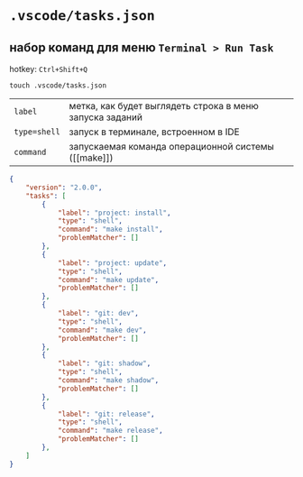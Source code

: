# `.vscode/tasks.json`
## набор команд для меню `Terminal > Run Task`

hotkey: `Ctrl+Shift+Q`

```shell
touch .vscode/tasks.json
```

|||
|-|-|
`label` | метка, как будет выглядеть строка в меню запуска заданий
`type=shell` | запуск в терминале, встроенном в IDE
`command` | запускаемая команда операционной системы ([[make]])

```json
{
    "version": "2.0.0",
    "tasks": [
        {
            "label": "project: install",
            "type": "shell",
            "command": "make install",
            "problemMatcher": []
        },
        {
            "label": "project: update",
            "type": "shell",
            "command": "make update",
            "problemMatcher": []
        },
        {
            "label": "git: dev",
            "type": "shell",
            "command": "make dev",
            "problemMatcher": []
        },
        {
            "label": "git: shadow",
            "type": "shell",
            "command": "make shadow",
            "problemMatcher": []
        },
        {
            "label": "git: release",
            "type": "shell",
            "command": "make release",
            "problemMatcher": []
        },
    ]
}
```
